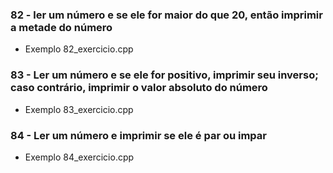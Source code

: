 ### 82 - ler um número e se ele for maior do que 20, então imprimir a metade do número

- Exemplo
    82_exercicio.cpp

### 83 - Ler um número e se ele for positivo, imprimir seu inverso; caso contrário, imprimir o valor absoluto do número

- Exemplo
    83_exercicio.cpp

### 84 - Ler um número e imprimir se ele é par ou impar

- Exemplo
    84_exercicio.cpp


















































